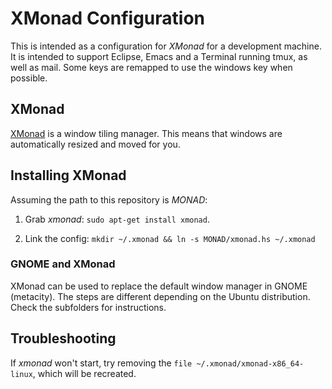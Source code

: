 # XMonad Configuration

This is intended as a configuration for _XMonad_ for a development
machine. It is intended to support Eclipse, Emacs and a Terminal
running tmux, as well as mail. Some keys are remapped to use the
windows key when possible.

## XMonad

[XMonad](http://xmonad.org) is a window tiling manager. This means
that windows are automatically resized and moved for you.

## Installing XMonad

Assuming the path to this repository is _MONAD_:

1. Grab _xmonad_: `sudo apt-get install xmonad`.

2. Link the config: `mkdir ~/.xmonad && ln -s MONAD/xmonad.hs
~/.xmonad`

### GNOME and XMonad

XMonad can be used to replace the default window manager in GNOME
(metacity). The steps are different depending on the Ubuntu
distribution. Check the subfolders for instructions.

## Troubleshooting

If _xmonad_ won't start, try removing the `file
~/.xmonad/xmonad-x86_64-linux`, which will be recreated.
